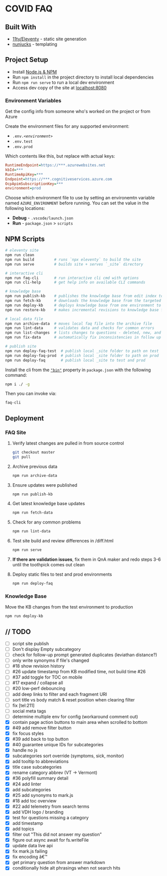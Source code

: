 # COVID FAQ

## Built With

- [11ty/Eleventy](https://www.11ty.io) - static site generation
- [nunjucks](https://mozilla.github.io/nunjucks/) - templating

## Project Setup

- Install [Node.js & NPM](https://nodejs.org/en/download/)
- Run `npm install` in the project directory to install local dependencies
- Run `npm run serve` to run a local dev environment
- Access dev copy of the site at [localhost:8080](http://localhost:8080)

### Environment Variables

Get the config info from someone who's worked on the project or from Azure

Create the environment files for any supported environment:

* <code>.env.<i>&lt;environment&gt;</i></code>
* `.env.test`
* `.env.prod`

Which contents like this, but replace with actual keys:

```ini
RuntimeEndpoint=https://***.azurewebsites.net
kbId=***
RuntimeApiKey=***
Endpoint=https://***.cognitiveservices.azure.com
OcpApimSubscriptionKey=***
environment=prod
```

Choose which environment file to use by setting an environemtn variable named `AZURE_ENVIRONMENT` before running.  You can set the value in the following locations:

* **Debug** - `.vscode/launch.json`
* **Run** - `package.json` > `scripts`


## NPM Scripts


```bash
# eleventy site
npm run clean
npm run build         # runs `npx eleventy` to build the site
npm run serve         # builds site + serves `_site` directory

# interactive cli
npm run faq-cli       # run interactive cli cmd with options
npm run cli-help      # get help info on available CLI commands

# knowledge base
npm run publish-kb    # publishes the knowledge base from edit index to bot index
npm run fetch-kb      # downloads the knowledge base from the targeted environment
npm run deploy-kb     # deploys knowledge base from one environment to another
npm run restore-kb    # makes incremental revisions to knowledge base from local faq file

# local data file
npm run archive-data  # moves local faq file into the archive file
npm run lint-data     # validates data and checks for common errors
npm run list-changes  # lists changes to questions - deleted, new, and title changes
npm run fix-data      # automatically fix inconsistencies in follow up prompts - upload via restore-kb

# publish site
npm run deploy-faq-test  # publish local _site folder to path on test
npm run deploy-faq-prod  # publish local _site folder to path on prod
npm run deploy-faq       # publish local _site to test and prod
```

Install the cli from the [`"bin"`](https://docs.npmjs.com/files/package.json#bin)  property in `package.json` with the following command:

```bash
npm i ./ -g
```

Then you can invoke via:

```bash
faq-cli
```

## Deployment

### FAQ Site


1. Verify latest changes are pulled in from source control

    ```bash
    git checkout master
    git pull
    ```

2. Archive previous data

    ```bash
    npm run archive-data
    ```

3. Ensure updates were published

    ```bash
    npm run publish-kb
    ```

4. Get latest knowledge base updates

    ```bash
    npm run fetch-data
    ```

5. Check for any common problems

    ```bash
    npm run lint-data
    ```

6. Test site build and review differences in /diff.html

    ```bash
    npm run serve
    ```

7. **If there are validation issues**, fix them in QnA maker and redo steps 3-6 until the toothpick comes out clean

8. Deploy static files to test and prod environments

    ```bash
    npm run deploy-faq
    ```

### Knowledge Base

Move the KB changes from the test environment to production

```bash
npm run deploy-kb
```

## // TODO

- [ ] script site publish
- [ ] Don't display Empty subcategory
- [ ] check for follow-up prompt generated duplicates (leviathan distance?)
- [ ] only write synonyms if file's changed
- [ ] #18 show revision history
- [ ] #26 update timestamp from KB modified time, not build time #26
- [ ] #37 add toggle for TOC on mobile
- [ ] #17 expand / collapse all
- [ ] #20 low-perf debouncing
- [ ] add deep links to filter and each fragment URI
- [ ] sort title vs body match & reset position when clearing filter
- [ ] fix [tel:211]
- [ ] social meta tags
- [ ] determine multiple env for config (workaround comment out)
- [x] contain page action buttons to main area when scrolled to bottom
- [x] #49 add remove filter button
- [x] fix focus styles
- [x] #39 add back to top button
- [x] #40 guarantee unique IDs for subcategories
- [x] handle no js
- [x] subcategories sort override (symptoms, sick, monitor)
- [x] add tooltip to abbreviations
- [x] title case subcategories
- [x] rename category abbrev (VT -> Vermont)
- [x] #36 polyfill summary detail
- [x] #24 add linter
- [x] add subcategories
- [x] #25 add synonyms to mark.js
- [x] #18 add toc overview
- [x] #22 add telemetry from search terms
- [x] add VDH logo / branding
- [x] test for questions missing a category
- [x] add timestamp
- [x] add topics
- [x] filter out "This did not answer my question"
- [x] figure out async await for fs.writeFile
- [x] update data live api
- [x] fix mark.js failing
- [x] fix encoding â€™
- [x] get primary question from answer markdown
- [x] conditionally hide alt phrasings when not search hits
